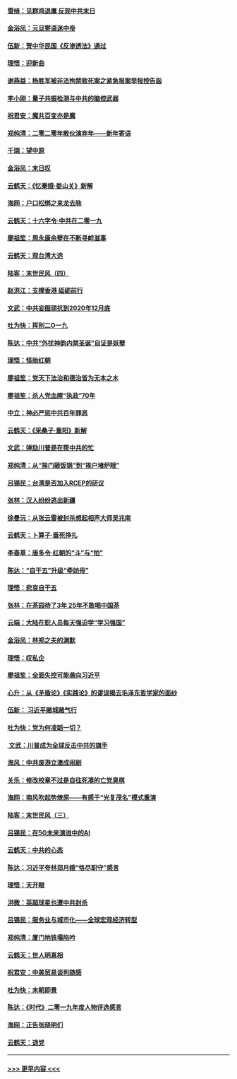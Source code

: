 #### [雪绮：见群鸡退鹰  反观中共末日](../pages/nsc993/n11762112.md?t=01022311) 
#### [金浴凤：元旦寄语迷中帝](../pages/nsc993/n11761788.md?t=01022311) 
#### [伍新：贺中华民国《反渗透法》通过](../pages/nsc993/n11761994.md?t=01022311) 
#### [理悟：迎新曲](../pages/nsc993/n11761152.md?t=01022311) 
#### [谢燕益：杨胜军被非法拘禁致死案之紧急报案举报控告函](../pages/nsc993/n11756134.md?t=01022311) 
#### [李小刚：量子共振检测与中共的脑控武器](../pages/nsc993/n11754518.md?t=01022311) 
#### [祝君安：魔共百变亦是魔](../pages/nsc993/n11754469.md?t=01022311) 
#### [郑纯清：二零二零年散伙演弃年——新年寄语](../pages/nsc993/n11754195.md?t=01022311) 
#### [千瑞：望中原](../pages/nsc993/n11754159.md?t=01022311) 
#### [金浴凤：末日叹](../pages/nsc993/n11752359.md?t=01022311) 
#### [云鹤天：《忆秦娥‧娄山关》新解](../pages/nsc993/n11752348.md?t=01022311) 
#### [海网：户口松绑之来龙去脉](../pages/nsc993/n11752328.md?t=01022311) 
#### [云鹤天：十六字令‧中共在二零一九](../pages/nsc993/n11752305.md?t=01022311) 
#### [廖祖笙：周永康余孽在不断寻衅滋事](../pages/nsc993/n11751013.md?t=01022311) 
#### [云鹤天：观台湾大选](../pages/nsc993/n11751007.md?t=01022311) 
#### [陆客：末世民风（四）](../pages/nsc993/n11749203.md?t=01022311) 
#### [赵洪江：支撑香港 砥砺前行](../pages/nsc993/n11748482.md?t=01022311) 
#### [文武：中共妄图顽抗到2020年12月底](../pages/nsc993/n11748446.md?t=01022311) 
#### [吐为快：挥别二O一九](../pages/nsc993/n11748411.md?t=01022311) 
#### [陈达：中共“外扰神韵内禁圣诞”自证是妖孽](../pages/nsc993/n11748226.md?t=01022311) 
#### [理悟：怪胎红朝](../pages/nsc993/n11748206.md?t=01022311) 
#### [廖祖笙：党天下法治和德治皆为无本之木](../pages/nsc993/n11748135.md?t=01022311) 
#### [廖祖笙：杀人党血腥“执政”70年](../pages/nsc993/n11745144.md?t=01022311) 
#### [中立：神必严惩中共百年罪恶](../pages/nsc993/n11744970.md?t=01022311) 
#### [云鹤天：《采桑子‧重阳》新解](../pages/nsc993/n11744948.md?t=01022311) 
#### [文武：弹劾川普是在帮中共的忙](../pages/nsc993/n11744758.md?t=01022311) 
#### [郑纯清：从“挨门砸饭锅”到“挨户堵炉眼”](../pages/nsc993/n11744745.md?t=01022311) 
#### [吕锡民：台湾是否加入RCEP的研议](../pages/nsc993/n11744701.md?t=01022311) 
#### [张林：汉人纷纷逃出新疆](../pages/nsc993/n11743530.md?t=01022311) 
#### [徐曼沅：从张云雷被封杀想起相声大师吴兆南](../pages/nsc993/n11741816.md?t=01022311) 
#### [云鹤天：卜算子‧垂死挣扎](../pages/nsc993/n11739956.md?t=01022311) 
#### [李春草：唐多令‧红朝的“斗”与“拍”](../pages/nsc993/n11739830.md?t=01022311) 
#### [陈达：“自干五”升级“牵妨母”](../pages/nsc993/n11739724.md?t=01022311) 
#### [理悟：悲哀自干五](../pages/nsc993/n11739547.md?t=01022311) 
#### [张林：在茶园待了3年 25年不敢喝中国茶](../pages/nsc993/n11739240.md?t=01022311) 
#### [云端：大陆在职人员每天强迫学“学习强国”](../pages/nsc993/n11738735.md?t=01022311) 
#### [金浴凤：林郑之夫的渊默](../pages/nsc993/n11737735.md?t=01022311) 
#### [理悟：叹私企](../pages/nsc993/n11737715.md?t=01022311) 
#### [廖祖笙：全面失控可能袭向习近平](../pages/nsc993/n11737704.md?t=01022311) 
#### [心升：从《矛盾论》《实践论》的谬误揭去毛泽东哲学家的面纱](../pages/nsc993/n11736962.md?t=01022311) 
#### [伍新： 习近平赌城赌气行](../pages/nsc993/n11736929.md?t=01022311) 
#### [吐为快：党为何凌蹈一切？](../pages/nsc993/n11736915.md?t=01022311) 
#### [ 文武：川普成为全球反击中共的旗手](../pages/nsc993/n11736882.md?t=01022311) 
#### [海风：中共废港立澳成闹剧](../pages/nsc993/n11735857.md?t=01022311) 
#### [关乐：修改校章不过是自往死凑的亡党臭棋](../pages/nsc993/n11735097.md?t=01022311) 
#### [海网：南风吹起势燎原——有感于“光复茂名”模式重演](../pages/nsc993/n11732308.md?t=01022311) 
#### [陆客：末世民风（三）](../pages/nsc993/n11732211.md?t=01022311) 
#### [吕锡民：在5G未来演进中的AI](../pages/nsc993/n11730010.md?t=01022311) 
#### [云鹤天：中共的心态](../pages/nsc993/n11729906.md?t=01022311) 
#### [陈达：习近平夸林郑月娥“恪尽职守”感言](../pages/nsc993/n11729881.md?t=01022311) 
#### [理悟：天开眼](../pages/nsc993/n11729699.md?t=01022311) 
#### [洪微：英超球星也遭中共封杀](../pages/nsc993/n11727243.md?t=01022311) 
#### [吕锡民：服务业与城市化——全球宏观经济转型](../pages/nsc993/n11725845.md?t=01022311) 
#### [郑纯清：厦门地铁塌陷吟](../pages/nsc993/n11725813.md?t=01022311) 
#### [云鹤天：世人明真相](../pages/nsc993/n11725621.md?t=01022311) 
#### [祝君安：中美贸易谈判随感](../pages/nsc993/n11725609.md?t=01022311) 
#### [吐为快：末朝即景](../pages/nsc993/n11723365.md?t=01022311) 
#### [陈达：《时代》二零一九年度人物评选感言](../pages/nsc993/n11723337.md?t=01022311) 
#### [海网：正告张晓明们](../pages/nsc993/n11723228.md?t=01022311) 
#### [云鹤天：退党](../pages/nsc993/n11723056.md?t=01022311) 

----
#### [ >>> 更早内容 <<< ](../indexes/nsc993-earlier.md)
